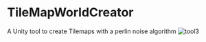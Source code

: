# TileMapWorldCreator
A Unity tool to create Tilemaps with a perlin noise algorithm
![tool3](https://user-images.githubusercontent.com/60736526/126012243-d70eb56d-4aca-4c5c-b4db-53239cef12b0.jpg)
